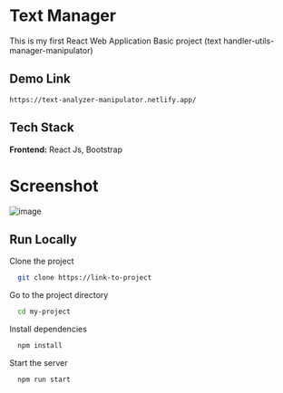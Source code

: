 # Text Manager

This is my first React Web Application Basic project (text handler-utils-manager-manipulator)


## Demo Link
```
https://text-analyzer-manipulator.netlify.app/
```


## Tech Stack

**Frontend:** React Js, Bootstrap


# Screenshot

![image](https://github.com/TheHimanshuDixit/Text-Manger/assets/107857348/f6de6da0-a788-4726-aa68-2cf2c4563e88)


## Run Locally

Clone the project

```bash
  git clone https://link-to-project
```

Go to the project directory

```bash
  cd my-project
```

Install dependencies

```bash
  npm install
```

Start the server

```bash
  npm run start
```
